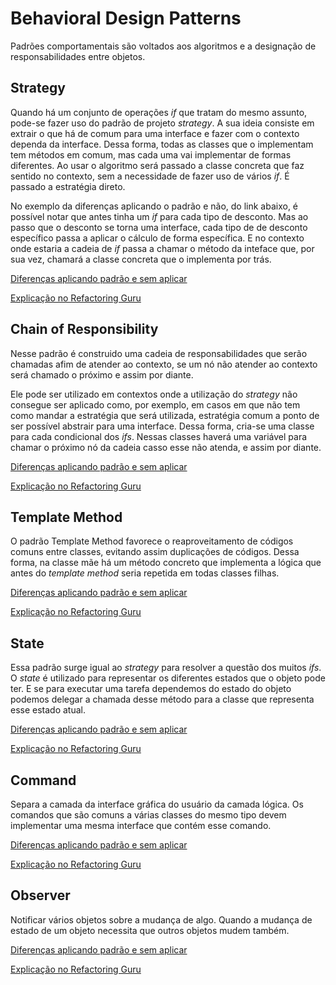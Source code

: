 # Behavioral Design Patterns

Padrões comportamentais são voltados aos algoritmos e a designação de responsabilidades entre objetos.

## Strategy

Quando há um conjunto de operações *if* que tratam do mesmo assunto, pode-se fazer uso do padrão de projeto *strategy*.
A sua ideia consiste em extrair o que há de comum para uma interface e fazer com o contexto dependa da interface. Dessa forma, 
todas as classes que o implementam tem métodos em comum, mas cada uma vai implementar de formas diferentes. Ao usar o algoritmo 
será passado a classe concreta que faz sentido no contexto, sem a necessidade de fazer uso de vários *if*. É passado a estratégia direto.

No exemplo da diferenças aplicando o padrão e não, do link abaixo, é possível notar que antes tinha um *if* para cada tipo de desconto. Mas ao passo que o desconto se torna uma interface, cada tipo de de desconto específico passa a aplicar o cálculo de forma específica. 
E no contexto onde estaria a cadeia de *if* passa a chamar o método da inteface que, por sua vez, chamará a classe concreta que o implementa por trás.

[Diferenças aplicando padrão e sem aplicar](https://github.com/opatrickmota/design-patterns/commit/ef882fb2e47e05867b49054dd5c92fe232f7a1eb)

[Explicação no Refactoring Guru](https://refactoring.guru/design-patterns/strategy)

## Chain of Responsibility

Nesse padrão é construido uma cadeia de responsabilidades que serão chamadas afim de atender ao contexto, 
se um nó não atender ao contexto será chamado o próximo e assim por diante.

Ele pode ser utilizado em contextos onde a utilização do *strategy* não consegue ser aplicado como, por exemplo, em casos em que não tem 
como mandar a estratégia que será utilizada, estratégia comum a ponto de ser possível abstrair para uma interface. Dessa forma, cria-se 
uma classe para cada condicional dos *ifs*. Nessas classes haverá uma variável para chamar o próximo nó da cadeia casso esse não atenda, e assim 
por diante. 

[Diferenças aplicando padrão e sem aplicar](https://github.com/opatrickmota/design-patterns/commit/dfcf44d29cbbf7d06ea1cd7e4a09d6dcb816f6fe)

[Explicação no Refactoring Guru](https://refactoring.guru/design-patterns/chain-of-responsibility)

## Template Method

O padrão Template Method favorece o reaproveitamento de códigos comuns entre classes, evitando assim duplicações de códigos. Dessa forma, na
classe mãe há um método concreto que implementa a lógica que antes do *template method* seria repetida em todas classes filhas.

[Diferenças aplicando padrão e sem aplicar](https://github.com/opatrickmota/design-patterns/commit/81db188677da0298229305cf0461306fd0359b5b)

[Explicação no Refactoring Guru](https://refactoring.guru/design-patterns/template-method)

## State

Essa padrão surge igual ao *strategy* para resolver a questão dos muitos *ifs*. O *state* é utilizado para representar os diferentes estados que 
o objeto pode ter. E se para executar uma tarefa dependemos do estado do objeto podemos delegar a chamada desse método para a classe que representa 
esse estado atual.

[Diferenças aplicando padrão e sem aplicar](https://github.com/opatrickmota/design-patterns/commit/f7c11ebf1de0477494f099a42bdffb7fe6319bb4)

[Explicação no Refactoring Guru](https://refactoring.guru/design-patterns/state)

## Command

Separa a camada da interface gráfica do usuário da camada lógica. Os comandos que são comuns a várias classes do mesmo tipo devem implementar uma mesma interface que contém esse comando.

[Diferenças aplicando padrão e sem aplicar](https://github.com/opatrickmota/design-patterns/commit/3caf173df8d64a2d0c1c014ef0abfbe81ac7976e)

[Explicação no Refactoring Guru](https://refactoring.guru/design-patterns/command)

## Observer

Notificar vários objetos sobre a mudança de algo. Quando a mudança de estado de um objeto necessita que outros objetos mudem também.

[Diferenças aplicando padrão e sem aplicar](https://github.com/opatrickmota/design-patterns/commit/464dabcd679ad93769961ad4d6dc3b37d1b09ecc)

[Explicação no Refactoring Guru](https://refactoring.guru/design-patterns/observer)
